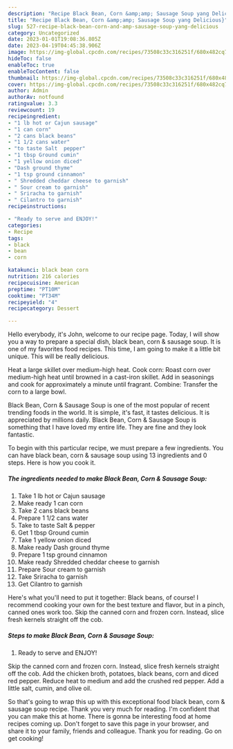 ```yaml
---
description: "Recipe Black Bean, Corn &amp;amp; Sausage Soup yang Delicious}"
title: "Recipe Black Bean, Corn &amp;amp; Sausage Soup yang Delicious}"
slug: 527-recipe-black-bean-corn-and-amp-sausage-soup-yang-delicious
category: Uncategorized
date: 2023-01-01T19:08:36.805Z
date: 2023-04-19T04:45:38.906Z
image: https://img-global.cpcdn.com/recipes/73508c33c316251f/680x482cq70/black-bean-corn-sausage-soup-recipe-main-photo.jpg
hideToc: false
enableToc: true
enableTocContent: false
thumbnail: https://img-global.cpcdn.com/recipes/73508c33c316251f/680x482cq70/black-bean-corn-sausage-soup-recipe-main-photo.jpg
cover: https://img-global.cpcdn.com/recipes/73508c33c316251f/680x482cq70/black-bean-corn-sausage-soup-recipe-main-photo.jpg
author: Admin
authorAv: notfound
ratingvalue: 3.3
reviewcount: 19
recipeingredient:
- "1 lb hot or Cajun sausage"
- "1 can corn"
- "2 cans black beans"
- "1 1/2 cans water"
- "to taste Salt  pepper"
- "1 tbsp Ground cumin"
- "1 yellow onion diced"
- "Dash ground thyme"
- "1 tsp ground cinnamon"
- " Shredded cheddar cheese to garnish"
- " Sour cream to garnish"
- " Sriracha to garnish"
- " Cilantro to garnish"
recipeinstructions:

- "Ready to serve and ENJOY!"
categories:
- Recipe
tags:
- black
- bean
- corn

katakunci: black bean corn 
nutrition: 216 calories
recipecuisine: American
preptime: "PT10M"
cooktime: "PT34M"
recipeyield: "4"
recipecategory: Dessert

---
```



Hello everybody, it's John, welcome to our recipe page. Today, I will show you a way to prepare a special dish, black bean, corn &amp; sausage soup. It is one of my favorites food recipes. This time, I am going to make it a little bit unique. This will be really delicious.

Heat a large skillet over medium-high heat. Cook corn: Roast corn over medium-high heat until browned in a cast-iron skillet. Add in seasonings and cook for approximately a minute until fragrant. Combine: Transfer the corn to a large bowl.

Black Bean, Corn &amp; Sausage Soup is one of the most popular of recent trending foods in the world. It is simple, it's fast, it tastes delicious. It is appreciated by millions daily. Black Bean, Corn &amp; Sausage Soup is something that I have loved my entire life. They are fine and they look fantastic.


To begin with this particular recipe, we must prepare a few ingredients. You can have black bean, corn &amp; sausage soup using 13 ingredients and 0 steps. Here is how you cook it.

<!--inarticleads1-->

##### The ingredients needed to make Black Bean, Corn &amp; Sausage Soup:

1. Take 1 lb hot or Cajun sausage
1. Make ready 1 can corn
1. Take 2 cans black beans
1. Prepare 1 1/2 cans water
1. Take to taste Salt &amp; pepper
1. Get 1 tbsp Ground cumin
1. Take 1 yellow onion diced
1. Make ready Dash ground thyme
1. Prepare 1 tsp ground cinnamon
1. Make ready  Shredded cheddar cheese to garnish
1. Prepare  Sour cream to garnish
1. Take  Sriracha to garnish
1. Get  Cilantro to garnish


Here&#39;s what you&#39;ll need to put it together: Black beans, of course! I recommend cooking your own for the best texture and flavor, but in a pinch, canned ones work too. Skip the canned corn and frozen corn. Instead, slice fresh kernels straight off the cob. 

<!--inarticleads2-->

##### Steps to make Black Bean, Corn &amp; Sausage Soup:


1. Ready to serve and ENJOY!

Skip the canned corn and frozen corn. Instead, slice fresh kernels straight off the cob. Add the chicken broth, potatoes, black beans, corn and diced red pepper. Reduce heat to medium and add the crushed red pepper. Add a little salt, cumin, and olive oil. 

So that's going to wrap this up with this exceptional food black bean, corn &amp; sausage soup recipe. Thank you very much for reading. I'm confident that you can make this at home. There is gonna be interesting food at home recipes coming up. Don't forget to save this page in your browser, and share it to your family, friends and colleague. Thank you for reading. Go on get cooking!
